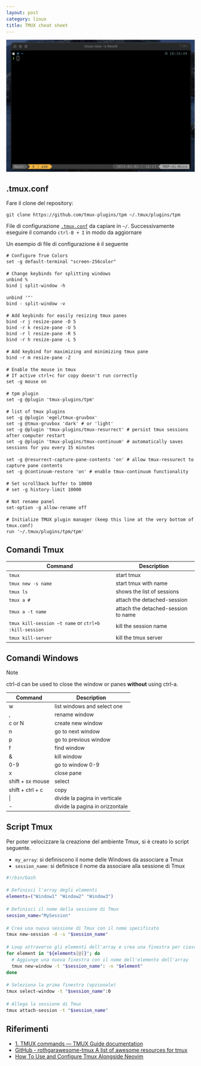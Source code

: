 ```yaml
---
layout: post
category: linux
title: TMUX cheat sheet
---
```


![](../image/tmux/tmux1.png)

## .tmux.conf

Fare il clone del repository:
```
git clone https://github.com/tmux-plugins/tpm ~/.tmux/plugins/tpm
```

File di configurazione [`.tmux.conf`](./.tmux.conf) da capiare in `~/`. Successivamente eseguire il comando `ctrl-B + I` in modo da aggiornare

Un esempio di file di configurazione è il seguente

```
# Configure True Colors
set -g default-terminal "screen-256color"

# Change keybinds for splitting windows
unbind %
bind | split-window -h

unbind '"'
bind - split-window -v

# Add keybinds for easily resizing tmux panes
bind -r j resize-pane -D 5
bind -r k resize-pane -U 5
bind -r l resize-pane -R 5
bind -r h resize-pane -L 5

# Add keybind for maximizing and minimizing tmux pane
bind -r m resize-pane -Z

# Enable the mouse in tmux
# If active ctrl+c for copy doesn't run correctly
set -g mouse on

# tpm plugin
set -g @plugin 'tmux-plugins/tpm'

# list of tmux plugins
set -g @plugin 'egel/tmux-gruvbox'
set -g @tmux-gruvbox 'dark' # or 'light'
set -g @plugin 'tmux-plugins/tmux-resurrect' # persist tmux sessions after computer restart
set -g @plugin 'tmux-plugins/tmux-continuum' # automatically saves sessions for you every 15 minutes

set -g @resurrect-capture-pane-contents 'on' # allow tmux-ressurect to capture pane contents
set -g @continuum-restore 'on' # enable tmux-continuum functionality

# Set scrollback buffer to 10000
# set -g history-limit 10000

# Not rename panel
set-option -g allow-rename off

# Initialize TMUX plugin manager (keep this line at the very bottom of tmux.conf)
run '~/.tmux/plugins/tpm/tpm'
```


## Comandi Tmux

| Command | Description |
| --- | --- |
| `tmux` | start tmux |
| `tmux new -s name` | start tmux with name |
| `tmux ls` | shows the list of sessions |
| `tmux a #` | attach the detached-session |
| `tmux a -t name` | attach the detached-session to name |
| `tmux kill-session –t name` or `ctrl+b :kill-session` | kill the session name |
| `tmux kill-server` | kill the tmux server |

## Comandi Windows

Note

ctrl-d can be used to close the window or panes **without** using ctrl-a.

 
| Command | Description |
| --- | --- |
| w | list windows and select one |
| , | rename window |
| c or N | create new window |
| n | go to next window |
| p | go to previous window |
| f | find window |
| & | kill window |
| 0-9 | go to window 0-9 |
| x | close pane |
| shift + sx mouse| select |
| shift + ctrl + c | copy |
| \| | divide la pagina in verticale |
| - | divide la pagina in orizzontale |

## Script Tmux

Per poter velocizzare la creazione del ambiente Tmux, si è creato lo script seguente.

* `my_array`: si definiscono il nome delle Windows da associare a Tmux
* `session_name`: si definisce il nome da associare alla sessione di Tmux

```bash
#!/bin/bash

# Definisci l'array degli elementi
elements=("Window1" "Window2" "Window3")

# Definisci il nome della sessione di Tmux
session_name="MySession"

# Crea una nuova sessione di Tmux con il nome specificato
tmux new-session -d -s "$session_name"

# Loop attraverso gli elementi dell'array e crea una finestra per ciascuno
for element in "${elements[@]}"; do
  # Aggiunge una nuova finestra con il nome dell'elemento dell'array
  tmux new-window -t "$session_name": -n "$element"
done

# Seleziona la prima finestra (opzionale)
tmux select-window -t "$session_name":0

# Allega la sessione di Tmux
tmux attach-session -t "$session_name"
```


## Riferimenti

* [1. TMUX commands — TMUX Guide documentation](https://tmuxguide.readthedocs.io/en/latest/tmux/tmux.html)
* [GitHub - rothgarawesome-tmux A list of awesome resources for tmux](https://github.com/rothgar/awesome-tmux#themes)
* [How To Use and Configure Tmux Alongside Neovim](https://www.josean.com/posts/tmux-setup)

